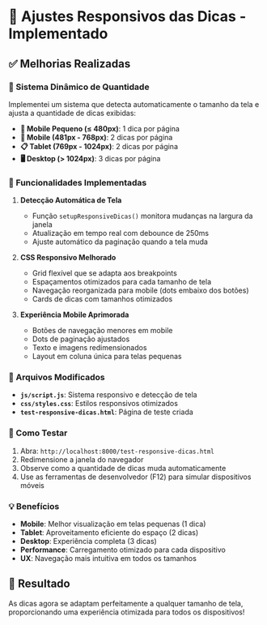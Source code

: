 # 📱 Ajustes Responsivos das Dicas - Implementado

## ✅ Melhorias Realizadas

### 🎯 Sistema Dinâmico de Quantidade
Implementei um sistema que detecta automaticamente o tamanho da tela e ajusta a quantidade de dicas exibidas:

- **📱 Mobile Pequeno (≤ 480px)**: 1 dica por página
- **📲 Mobile (481px - 768px)**: 2 dicas por página  
- **📋 Tablet (769px - 1024px)**: 2 dicas por página
- **🖥️ Desktop (> 1024px)**: 3 dicas por página

### 🔧 Funcionalidades Implementadas

1. **Detecção Automática de Tela**
   - Função `setupResponsiveDicas()` monitora mudanças na largura da janela
   - Atualização em tempo real com debounce de 250ms
   - Ajuste automático da paginação quando a tela muda

2. **CSS Responsivo Melhorado**
   - Grid flexível que se adapta aos breakpoints
   - Espaçamentos otimizados para cada tamanho de tela
   - Navegação reorganizada para mobile (dots embaixo dos botões)
   - Cards de dicas com tamanhos otimizados

3. **Experiência Mobile Aprimorada**
   - Botões de navegação menores em mobile
   - Dots de paginação ajustados
   - Texto e imagens redimensionados
   - Layout em coluna única para telas pequenas

### 📁 Arquivos Modificados

- **`js/script.js`**: Sistema responsivo e detecção de tela
- **`css/styles.css`**: Estilos responsivos otimizados
- **`test-responsive-dicas.html`**: Página de teste criada

### 🧪 Como Testar

1. Abra: `http://localhost:8000/test-responsive-dicas.html`
2. Redimensione a janela do navegador
3. Observe como a quantidade de dicas muda automaticamente
4. Use as ferramentas de desenvolvedor (F12) para simular dispositivos móveis

### 💡 Benefícios

- **Mobile**: Melhor visualização em telas pequenas (1 dica)
- **Tablet**: Aproveitamento eficiente do espaço (2 dicas)
- **Desktop**: Experiência completa (3 dicas)
- **Performance**: Carregamento otimizado para cada dispositivo
- **UX**: Navegação mais intuitiva em todos os tamanhos

## 🎉 Resultado

As dicas agora se adaptam perfeitamente a qualquer tamanho de tela, proporcionando uma experiência otimizada para todos os dispositivos!